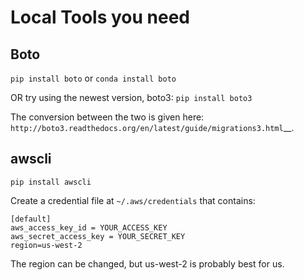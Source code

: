 
Local Tools you need
====================

Boto
----
`pip install boto`
or
`conda install boto`

OR try using the newest version, boto3:
`pip install boto3`

The conversion between the two is given here: `http://boto3.readthedocs.org/en/latest/guide/migrations3.html`__.

awscli
------
`pip install awscli`

Create a credential file at `~/.aws/credentials` that contains:

```
[default]
aws_access_key_id = YOUR_ACCESS_KEY
aws_secret_access_key = YOUR_SECRET_KEY
region=us-west-2
```

The region can be changed, but us-west-2 is probably best for us.





